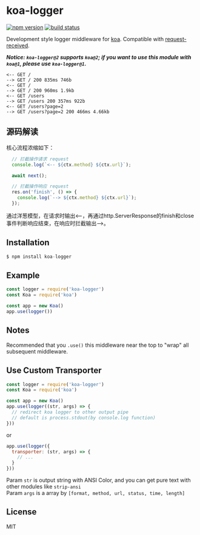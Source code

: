 
# koa-logger

[![npm version][npm-image]][npm-url]
[![build status][travis-image]][travis-url]

 Development style logger middleware for [koa](https://github.com/koajs/koa).  Compatible with [request-received](https://github.com/cabinjs/request-received).

___Notice: `koa-logger@2` supports `koa@2`; if you want to use this module with `koa@1`, please use `koa-logger@1`.___

```
<-- GET /
--> GET / 200 835ms 746b
<-- GET /
--> GET / 200 960ms 1.9kb
<-- GET /users
--> GET /users 200 357ms 922b
<-- GET /users?page=2
--> GET /users?page=2 200 466ms 4.66kb
```

## 源码解读

核心流程浓缩如下：

``` js
  // 拦截操作请求 request
  console.log(`<-- ${ctx.method} ${ctx.url}`);

  await next();

  // 拦截操作响应 request
  res.on('finish', () => {
    console.log(`--> ${ctx.method} ${ctx.url}`);
  });
```

通过洋葱模型，在请求时输出<--，再通过http.ServerResponse的finish和close事件判断响应结束，在响应时拦截输出-->。


## Installation

```js
$ npm install koa-logger
```

## Example

```js
const logger = require('koa-logger')
const Koa = require('koa')

const app = new Koa()
app.use(logger())
```

## Notes

  Recommended that you `.use()` this middleware near the top
  to "wrap" all subsequent middleware.

## Use Custom Transporter

```js
const logger = require('koa-logger')
const Koa = require('koa')

const app = new Koa()
app.use(logger((str, args) => {
  // redirect koa logger to other output pipe
  // default is process.stdout(by console.log function)
}))
```
or
```js
app.use(logger({
  transporter: (str, args) => {
    // ...
  }
}))
```

  Param `str` is output string with ANSI Color, and you can get pure text with other modules like `strip-ansi`  
  Param `args` is a array by `[format, method, url, status, time, length]`

## License

  MIT

[npm-image]: https://img.shields.io/npm/v/koa-logger.svg?style=flat-square
[npm-url]: https://www.npmjs.com/package/koa-logger
[travis-image]: https://img.shields.io/travis/koajs/logger.svg?style=flat-square
[travis-url]: https://travis-ci.org/koajs/logger
